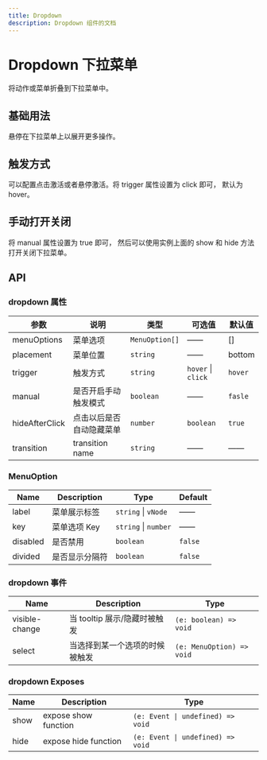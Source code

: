 ```yaml
---
title: Dropdown
description: Dropdown 组件的文档
---
```


# Dropdown 下拉菜单

将动作或菜单折叠到下拉菜单中。

## 基础用法

悬停在下拉菜单上以展开更多操作。

<preview path="../demo/Dropdown/basic.vue"></preview>

## 触发方式

可以配置点击激活或者悬停激活。将 trigger 属性设置为 click 即可， 默认为 hover。

<preview path="../demo/Dropdown/triggerMode.vue"></preview>

## 手动打开关闭

将 manual 属性设置为 true 即可， 然后可以使用实例上面的 show 和 hide 方法打开关闭下拉菜单。

<preview path="../demo/Dropdown/manual.vue"></preview>

## API

### dropdown 属性

| 参数           | 说明                     | 类型           | 可选值             | 默认值  |
| -------------- | ------------------------ | -------------- | ------------------ | ------- |
| menuOptions    | 菜单选项                 | `MenuOption[]` | ——                 | []      |
| placement      | 菜单位置                 | `string`       | ——                 | bottom  |
| trigger        | 触发方式                 | `string`       | `hover` \| `click` | `hover` |
| manual         | 是否开启手动触发模式     | `boolean`      | ——                 | `fasle` |
| hideAfterClick | 点击以后是否自动隐藏菜单 | `number`       | `boolean`          | `true`  |
| transition     | transition name          | `string`       | ——                 | ——      |

### MenuOption

| Name     | Description    | Type                 | Default |
| -------- | -------------- | -------------------- | ------- |
| label    | 菜单展示标签   | `string` \| `vNode`  | ——      |
| key      | 菜单选项 Key   | `string` \| `number` | ——      |
| disabled | 是否禁用       | `boolean`            | `false` |
| divided  | 是否显示分隔符 | `boolean`            | `false` |

### dropdown 事件

| Name           | Description                    | Type                      |
| -------------- | ------------------------------ | ------------------------- |
| visible-change | 当 tooltip 展示/隐藏时被触发   | `(e: boolean) => void`    |
| select         | 当选择到某一个选项的时候被触发 | `(e: MenuOption) => void` |

### dropdown Exposes

| Name | Description          | Type                              |
| ---- | -------------------- | --------------------------------- |
| show | expose show function | `(e: Event \| undefined) => void` |
| hide | expose hide function | `(e: Event \| undefined) => void` |
